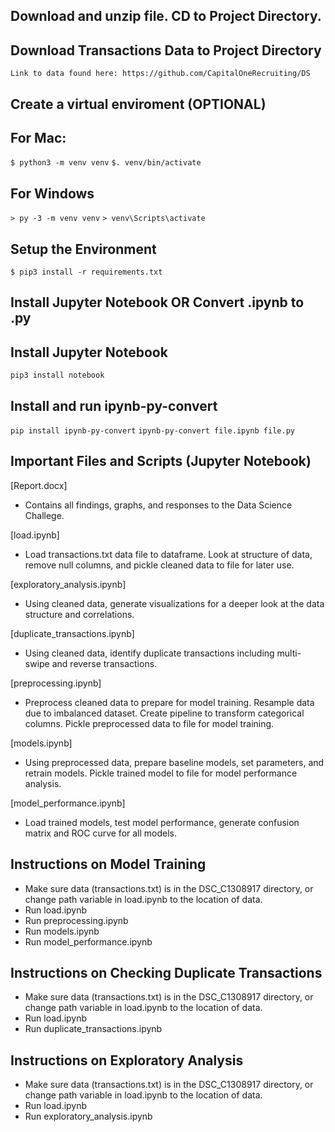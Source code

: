 ## Download and unzip file. CD to Project Directory.
## Download Transactions Data to Project Directory
`Link to data found here: https://github.com/CapitalOneRecruiting/DS`

## Create a virtual enviroment (OPTIONAL)
## For Mac:
`$ python3 -m venv venv`
`$. venv/bin/activate`

## For Windows
`> py -3 -m venv venv`
`> venv\Scripts\activate`

## Setup the Environment
`$ pip3 install -r requirements.txt`

## Install Jupyter Notebook OR Convert .ipynb to .py
## Install Jupyter Notebook
`pip3 install notebook`

## Install and run ipynb-py-convert
`pip install ipynb-py-convert`
`ipynb-py-convert file.ipynb file.py`

## Important Files and Scripts (Jupyter Notebook)
[Report.docx]
- Contains all findings, graphs, and responses to the Data Science Challege. 

[load.ipynb]
- Load transactions.txt data file to dataframe. Look at structure of data, remove null columns, and pickle cleaned data to file for later use.

[exploratory_analysis.ipynb]
- Using cleaned data, generate visualizations for a deeper look at the data structure and correlations.

[duplicate_transactions.ipynb]
- Using cleaned data, identify duplicate transactions including multi-swipe and reverse transactions.  

[preprocessing.ipynb]
- Preprocess cleaned data to prepare for model training. Resample data due to imbalanced dataset. Create pipeline to transform categorical columns. Pickle preprocessed data to file for model training.

[models.ipynb]
- Using preprocessed data, prepare baseline models, set parameters, and retrain models. Pickle trained model to file for model performance analysis.

[model_performance.ipynb]
- Load trained models, test model performance, generate confusion matrix and ROC curve for all models. 

## Instructions on Model Training
- Make sure data (transactions.txt) is in the DSC_C1308917 directory, or change path variable in load.ipynb to the location of data.
- Run load.ipynb
- Run preprocessing.ipynb
- Run models.ipynb
- Run model_performance.ipynb 

## Instructions on Checking Duplicate Transactions
- Make sure data (transactions.txt) is in the DSC_C1308917 directory, or change path variable in load.ipynb to the location of data.
- Run load.ipynb
- Run duplicate_transactions.ipynb

## Instructions on Exploratory Analysis
- Make sure data (transactions.txt) is in the DSC_C1308917 directory, or change path variable in load.ipynb to the location of data.
- Run load.ipynb
- Run exploratory_analysis.ipynb
